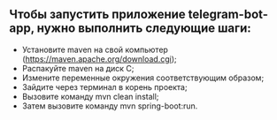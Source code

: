 ## Чтобы запустить приложение telegram-bot-app, нужно выполнить следующие шаги:

- Установите maven на свой компьютер (https://maven.apache.org/download.cgi); 
- Распакуйте maven на диск С;
- Измените переменные окружения соответствующим образом;
- Зайдите через терминал в корень проекта;
- Вызовите команду mvn clean install;
- Затем вызовите команду mvn spring-boot:run.
